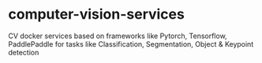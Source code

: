# computer-vision-services
CV docker services based on frameworks like Pytorch, Tensorflow, PaddlePaddle for tasks like Classification, Segmentation, Object &amp; Keypoint detection

